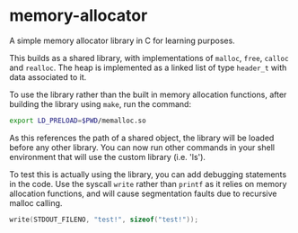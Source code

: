 # memory-allocator
A simple memory allocator library in C for learning purposes.

This builds as a shared library, with implementations of `malloc`, `free`, `calloc` and `realloc`. The heap is implemented as a linked list of type `header_t` with data associated to it.

To use the library rather than the built in memory allocation functions, after building the library using `make`, run the command:
```bash
export LD_PRELOAD=$PWD/memalloc.so
```

As this references the path of a shared object, the library will be loaded before any other library. You can now run other commands in your shell environment that will use the custom library (i.e. 'ls').

To test this is actually using the library, you can add debugging statements in the code. Use the syscall `write` rather than `printf` as it relies on memory allocation functions, and will cause segmentation faults due to recursive malloc calling.

```C
write(STDOUT_FILENO, "test!", sizeof("test!"));
```
